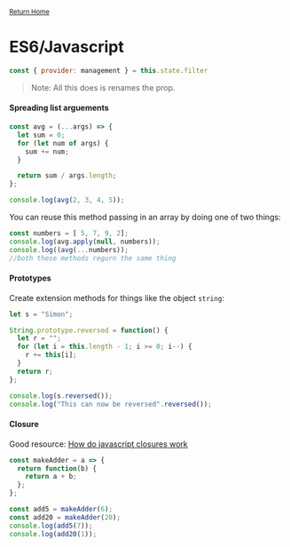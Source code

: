 <small>[Return Home](../../README.md)</small>

# ES6/Javascript

```javascript
const { provider: management } = this.state.filter
```
> Note: All this does is renames the prop.

#### Spreading list arguements
```javascript
const avg = (...args) => {
  let sum = 0;
  for (let num of args) {
    sum += num;
  }

  return sum / args.length;
};

console.log(avg(2, 3, 4, 5));
```
You can reuse this method passing in an array by doing one of two things: 
```javascript
const numbers = [ 5, 7, 9, 2];
console.log(avg.apply(null, numbers));
console.log((avg(...numbers)); 
//both these methods regurn the same thing
```

#### Prototypes

Create extension methods for things like the object `string`:
```javascript
let s = "Simon";

String.prototype.reversed = function() {
  let r = "";
  for (let i = this.length - 1; i >= 0; i--) {
    r += this[i];
  }
  return r;
};

console.log(s.reversed());
console.log("This can now be reversed".reversed());
```

#### Closure

Good resource: [How do javascript closures work](https://stackoverflow.com/questions/111102/how-do-javascript-closures-work")

```javascript
const makeAdder = a => {
  return function(b) {
    return a + b;
  };
};

const add5 = makeAdder(6);
const add20 = makeAdder(20);
console.log(add5(7));
console.log(add20(1));
```